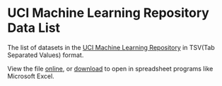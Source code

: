 # UCI Machine Learning Repository Data List

The list of datasets in the [UCI Machine Learning Repository](http://archive.ics.uci.edu/ml/datasets.html) in TSV(Tab Separated Values) format.

View the file [online](https://github.com/e9t/uci-datasets/blob/master/uci.tsv),
or [download](https://raw.githubusercontent.com/e9t/uci-datasets/master/uci.tsv) to open in spreadsheet programs like Microsoft Excel.
